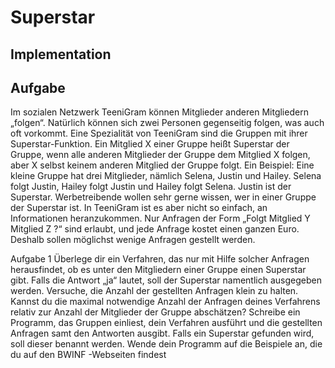 # Superstar


## Implementation


## Aufgabe
Im sozialen Netzwerk TeeniGram können Mitglieder anderen Mitgliedern „folgen“. Natürlich können sich zwei Personen gegenseitig folgen, was auch oft vorkommt. 
Eine Spezialität von TeeniGram sind die Gruppen mit ihrer Superstar-Funktion. Ein Mitglied X einer Gruppe heißt Superstar
der Gruppe, wenn alle anderen Mitglieder der Gruppe dem Mitglied X folgen, aber X selbst keinem anderen Mitglied der Gruppe folgt. Ein Beispiel: Eine kleine Gruppe hat drei Mitglieder, nämlich Selena, Justin und Hailey. Selena folgt Justin, Hailey folgt Justin und Hailey folgt Selena. Justin ist der Superstar.
Werbetreibende wollen sehr gerne wissen, wer in einer Gruppe der Superstar ist. In TeeniGram ist es aber nicht so einfach, an Informationen heranzukommen. Nur Anfragen der Form „Folgt Mitglied Y Mitglied Z ?“ sind erlaubt, und jede Anfrage kostet einen ganzen Euro. Deshalb sollen möglichst wenige Anfragen gestellt werden.

Aufgabe 1 
Überlege dir ein Verfahren, das nur mit Hilfe solcher Anfragen herausfindet, ob es unter den 
Mitgliedern einer Gruppe einen Superstar gibt. Falls die Antwort „ja“ lautet, soll der Superstar
namentlich ausgegeben werden. 
Versuche, die Anzahl der gestellten Anfragen klein zu halten. Kannst du die maximal 
notwendige Anzahl der Anfragen deines Verfahrens relativ zur Anzahl der Mitglieder der 
Gruppe abschätzen?
Schreibe ein Programm, das Gruppen einliest, dein Verfahren ausführt und die gestellten 
Anfragen samt den Antworten ausgibt. Falls ein Superstar gefunden wird, soll dieser benannt 
werden.
Wende dein Programm auf die Beispiele an, die du auf den 
BWINF
-Webseiten findest